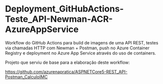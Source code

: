 # Deployment_GitHubActions-Teste_API-Newman-ACR-AzureAppService
Workflow do GitHub Actions para build de imagens de uma API REST, testes via chamadas HTTP com Newman + Postman, push no Azure Container Registry e deployment no Azure App Service através do uso de containers.

Projeto que serviu de base para a elaboração deste workflow:

https://github.com/azurenapratica/ASPNETCore5-REST_API-Postman_CalculoIMC
